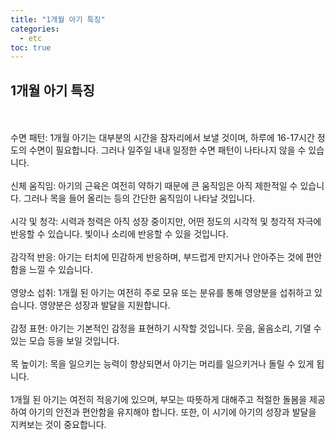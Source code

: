```yaml
---
title: "1개월 아기 특징"
categories: 
  - etc
toc: true
---
```

  
## 1개월 아기 특징
  <br/><br/>
수면 패턴: 1개월 아기는 대부분의 시간을 잠자리에서 보낼 것이며, 하루에 16-17시간 정도의 수면이 필요합니다. 그러나 일주일 내내 일정한 수면 패턴이 나타나지 않을 수 있습니다.
  <br/><br/>
신체 움직임: 아기의 근육은 여전히 약하기 때문에 큰 움직임은 아직 제한적일 수 있습니다. 그러나 목을 들어 올리는 등의 간단한 움직임이 나타날 것입니다.
  <br/><br/>
시각 및 청각: 시력과 청력은 아직 성장 중이지만, 어떤 정도의 시각적 및 청각적 자극에 반응할 수 있습니다. 빛이나 소리에 반응할 수 있을 것입니다.
  <br/><br/>
감각적 반응: 아기는 터치에 민감하게 반응하며, 부드럽게 만지거나 안아주는 것에 편안함을 느낄 수 있습니다.
  <br/><br/>
영양소 섭취: 1개월 된 아기는 여전히 주로 모유 또는 분유를 통해 영양분을 섭취하고 있습니다. 영양분은 성장과 발달을 지원합니다.
  <br/><br/>
감정 표현: 아기는 기본적인 감정을 표현하기 시작할 것입니다. 웃음, 울음소리, 기댈 수 있는 모습 등을 보일 것입니다.
  <br/><br/>
목 높이기: 목을 일으키는 능력이 향상되면서 아기는 머리를 일으키거나 돌릴 수 있게 됩니다.
  <br/><br/>
1개월 된 아기는 여전히 적응기에 있으며, 부모는 따뜻하게 대해주고 적절한 돌봄을 제공하여 아기의 안전과 편안함을 유지해야 합니다. 또한, 이 시기에 아기의 성장과 발달을 지켜보는 것이 중요합니다.